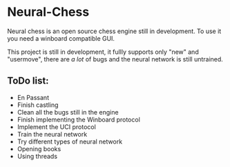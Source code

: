 # Neural-Chess
Neural chess is an open source chess engine still in development.
To use it you need a winboard compatible GUI.

This project is still in development, it fullly supports only "new" and "usermove", there are *a lot* of bugs and the neural network is still untrained.

## ToDo list:
* En Passant
* Finish castling
* Clean all the bugs still in the engine
* Finish implementing the Winboard protocol
* Implement the UCI protocol
* Train the neural network
* Try different types of neural network
* Opening books
* Using threads
